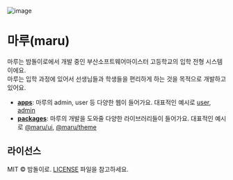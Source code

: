 ![image](https://github.com/Bamdoliro/marururu/assets/102123549/07bb8be6-a90d-48c2-a282-ba05dec78ec3)

# 마루(maru)

마루는 밤돌이로에서 개발 중인 부산소프트웨어마이스터 고등학교의 입학 전형 시스템이에요. <br>
마루는 입학 과정에 있어서 선생님들과 학생들을 편리하게 하는 것을 목적으로 개발하고 있어요.

- [**apps**](https://github.com/Bamdoliro/marururu/tree/develop/apps): 마루의 admin, user 등 다양한 웹이 들어가요. 대표적인 예시로 [user](https://github.com/Bamdoliro/marururu/tree/develop/apps/user), [admin](https://github.com/Bamdoliro/marururu/tree/develop/apps/admin)
- [**packages**](https://github.com/Bamdoliro/marururu/tree/develop/packages): 마루의 개발을 도와줄 다양한 라이브러리들이 들어가요. 대표적인 예시로 [@maru/ui](https://github.com/Bamdoliro/marururu/tree/develop/packages/maru-ui), [@maru/theme](https://github.com/Bamdoliro/marururu/tree/develop/packages/maru-theme)

## 라이선스

MIT © 밤돌이로. [LICENSE](./LICENSE) 파일을 참고하세요.
